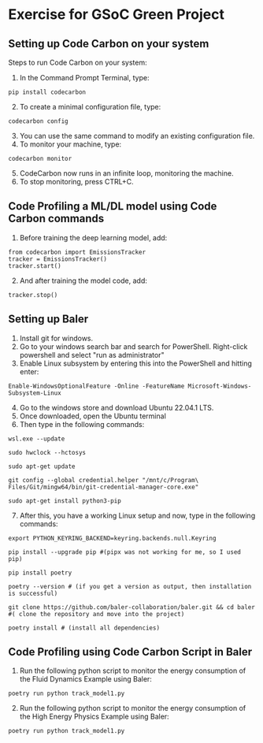 # Exercise for GSoC Green Project

## Setting up Code Carbon on your system
Steps to run Code Carbon on your system:
1. In the Command Prompt Terminal, type:
```   
pip install codecarbon
```
2. To create a minimal configuration file, type:
```
codecarbon config
```
3. You can use the same command to modify an existing configuration file.
4. To monitor your machine, type:
```
codecarbon monitor
```
5. CodeCarbon now runs in an infinite loop, monitoring the machine.
6. To stop monitoring, press CTRL+C.


## Code Profiling a ML/DL model using Code Carbon commands
1. Before training the deep learning model, add:
```
from codecarbon import EmissionsTracker
tracker = EmissionsTracker()
tracker.start()
```
2. And after training the model code, add:
```
tracker.stop()
```

## Setting up Baler
1. Install git for windows.
2. Go to your windows search bar and search for PowerShell. Right-click powershell and select "run as administrator"
3. Enable Linux subsystem by entering this into the PowerShell and hitting enter:
```
Enable-WindowsOptionalFeature -Online -FeatureName Microsoft-Windows-Subsystem-Linux
```
4. Go to the windows store and download Ubuntu 22.04.1 LTS.
5. Once downloaded, open the Ubuntu terminal
6. Then type in the following commands:
```
wsl.exe --update
```
```
sudo hwclock --hctosys
```
```
sudo apt-get update
```
```
git config --global credential.helper "/mnt/c/Program\ Files/Git/mingw64/bin/git-credential-manager-core.exe"
```
```
sudo apt-get install python3-pip
```
7. After this, you have a working Linux setup and now, type in the following commands:
```
export PYTHON_KEYRING_BACKEND=keyring.backends.null.Keyring
```
```
pip install --upgrade pip #(pipx was not working for me, so I used pip)
```
```
pip install poetry
```
```
poetry --version # (if you get a version as output, then installation is successful)
```
```
git clone https://github.com/baler-collaboration/baler.git && cd baler #( clone the repository and move into the project)
```
```
poetry install # (install all dependencies)
```

## Code Profiling using Code Carbon Script in Baler
1. Run the following python script to monitor the energy consumption of the Fluid Dynamics Example using Baler:
```
poetry run python track_model1.py
```

2. Run the following python script to monitor the energy consumption of the High Energy Physics Example using Baler:
```
poetry run python track_model1.py
```



